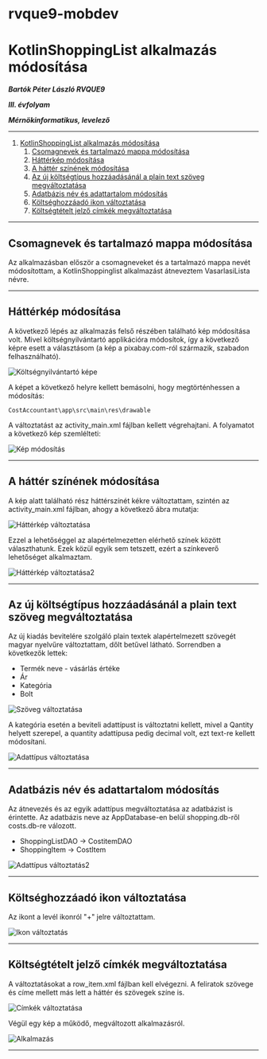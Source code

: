# rvque9-mobdev

# KotlinShoppingList alkalmazás módosítása
***Bartók Péter László RVQUE9***

***III. évfolyam*** 

***Mérnökinformatikus, levelező***

---

1. [KotlinShoppingList alkalmazás módosítása](#kotlinshoppinglist-alkalmazás-módosítása)
   1. [Csomagnevek és tartalmazó mappa módosítása](#csomagnevek-és-tartalmazó-mappa-módosítása)
   2. [Háttérkép módosítása](#háttérkép-módosítása)
   3. [A háttér színének módosítása](#a-háttér-színének-módosítása)
   4. [Az új költségtípus hozzáadásánál a plain text szöveg megváltoztatása](#az-új-költségtípus-hozzáadásánál-a-plain-text-szöveg-megváltoztatása)
   5. [Adatbázis név és adattartalom módosítás](#adatbázis-név-és-adattartalom-módosítás)
   6. [Költséghozzáadó ikon változtatása](#költséghozzáadó-ikon-változtatása)
   7. [Költségtételt jelző címkék megváltoztatása](#költségtételt-jelző-címkék-megváltoztatása)

---


## Csomagnevek és tartalmazó mappa módosítása

Az alkalmazásban először a csomagneveket és a tartalmazó mappa nevét módosítottam, a KotlinShoppinglist alkalmazást átneveztem VasarlasiLista névre.

---

## Háttérkép módosítása

A következő lépés az alkalmazás felső részében található kép módosítása volt. Mivel költségnyilvántartó applikációra módosítok, így a következő képre esett a választásom (a kép a pixabay.com-ról származik, szabadon felhasználható).

![Költségnyilvántartó képe](img/cost.png)

A képet a következő helyre kellett bemásolni, hogy megtörténhessen a módosítás:

```
CostAccountant\app\src\main\res\drawable
```

A változtatást az activity_main.xml fájlban kellett végrehajtani. A folyamatot a következő kép szemlélteti:

![Kép módosítás](img/kep_valtoztat.png)

---

## A háttér színének módosítása

A kép alatt található rész háttérszínét kékre változtattam, szintén az activity_main.xml fájlban, ahogy a következő ábra mutatja:

![Háttérkép változtatása](img/hatterszin_valtoztat.png)

Ezzel a lehetőséggel az alapértelmezetten elérhető színek között választhatunk. Ezek közül egyik sem tetszett, ezért a színkeverő lehetőséget alkalmaztam.

![Háttérkép változtatása2](img/hatterszin_valtoztat2.png)

---

## Az új költségtípus hozzáadásánál a plain text szöveg megváltoztatása

Az új kiadás bevitelére szolgáló plain textek alapértelmezett szövegét magyar nyelvűre változtattam, dőlt betűvel látható. Sorrendben a következők lettek:
* Termék neve - vásárlás értéke
* Ár
* Kategória
* Bolt

![Szöveg változtatása](img/szoveg_valtoztat.png)

A kategória esetén a beviteli adattípust is változtatni kellett, mivel a Qantity helyett szerepel, a quantity adattípusa pedig decimal volt, ezt text-re kellett módosítani.

![Adattípus változtatása](img/adattipus_valtoztat.png)

---

## Adatbázis név és adattartalom módosítás

Az átnevezés és az egyik adattípus megváltoztatása az adatbázist is érintette. Az adatbázis neve az AppDatabase-en belül shopping.db-ről costs.db-re válozott.
* ShoppingListDAO -> CostitemDAO
* ShoppingItem -> CostItem

![Adattípus változtatás2](img/adattipus_valtoztat2.png)

---

## Költséghozzáadó ikon változtatása

Az ikont a levél ikonról "+" jelre változtattam.

![Ikon változtatás](img/ikon_valtoztat.png)

---

## Költségtételt jelző címkék megváltoztatása

A változtatásokat a row_item.xml fájlban kell elvégezni. A feliratok szövege és címe mellett más lett a háttér és szövegek színe is.

![Címkék változtatása](img/cimke_valtoztat.png)

Végül egy kép a működő, megváltozott alkalmazásról.

![Alkalmazás](img/alkalmazas.png)

---
